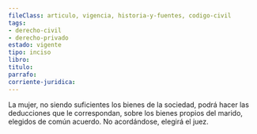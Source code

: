 ```yaml
---
fileClass: articulo, vigencia, historia-y-fuentes, codigo-civil
tags:
- derecho-civil
- derecho-privado
estado: vigente
tipo: inciso
libro:
titulo:
parrafo:
corriente-juridica:
---
```

La mujer, no siendo suficientes los bienes de la sociedad, podrá hacer las deducciones que le correspondan, sobre los bienes propios del marido, elegidos de común acuerdo. No acordándose, elegirá el juez.